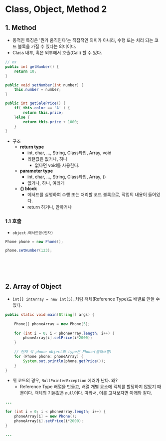 # Class, Object, Method 2

## 1. Method

+ 동적인 특징은 '뭔가 움직인다'는 직접적인 의미가 아니라, 수행 또는 처리 되는 코드 블록을 가질 수 있다는 의미이다.
+ Class 내부, 혹은 외부에서 호출(Call) 할 수 있다.

```java
// ex
public int getNumber() {
    return 10;
}

public void setNumber(int number) {
    this.number = number;
}

public int getSalePrice() {
    if( this.color == 'A' ) {
        return this.price;
    }else {
        return this.price + 1000;
    }
}
```

+ 구조
  + **return type**
    + int, char, ..., String, Class타입, Array, void
    + 리턴값은 없거나, 하나
      + 없다면 void를 사용한다.
  + **parameter type**
    + int, char, ..., String, Class타입, Array, ()
    + 없거나, 하나, 여러개
  + **{} block**
    + 메서드를 실행하여 수행 또는 처리할 코드 블록으로, 작업의 내용이 들어있다.
    + return 하거나, 안하거나

### 1.1 호출

+ `object.메서드명(인자)`

```java
Phone phone = new Phone();

phone.setNumber(123);
```

<br/>

<br/>

<br/>

## 2. Array of Object

+ `int[] intArray = new int[5];`처럼 객체(Reference Type)도 배열로 만들 수 있다.

```java
public static void main(String[] args) {
    
    Phone[] phoneArray = new Phone[5];
    
    for (int i = 0; i < phoneArray.length; i++) {
        phoneArray[i].setPrice(i*2000);
    }
    
    // 현재 각 phone object의 type은 Phone(클래스명)
    for (Phone phone: phoneArray) {
        System.out.println(phone.getPrice());
    }
}
```

+ 위 코드의 경우, `NullPointerException` 에러가 난다. 왜?
  + Reference Type 배열을 만들고, 배열 개별 요소에 객체를 할당하지 않았기 때문이다.  객체의 기본값은 `null`이다. 따라서, 이를 고쳐보자면 아래와 같다.

```java
...
    
for (int i = 0; i < phoneArray.length; i++) {
    phoneArray[i] = new Phone();
    phoneArray[i].setPrice(i*2000);
}

...
```

